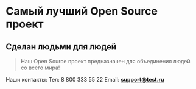 # Самый лучший Open Source проект

## Сделан людьми для людей

> Наш Open Source проект предназначен для объединения людей со всего мира!

Наши контакты:
Тел: 8 800 333 55 22
Email: **support@test.ru**
